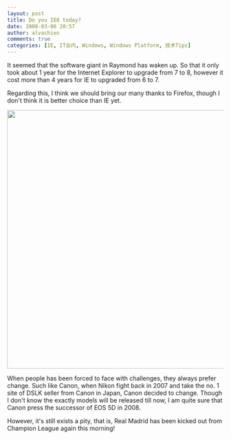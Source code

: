 ```yaml
---
layout: post
title: Do you IE8 today?
date: 2008-03-06 20:57
author: alvachien
comments: true
categories: [IE, IT业内, Windows, Windows Platform, 技术Tips]
---
```

It seemed that the software giant in Raymond has waken up. So that it only took about 1 year for the Internet Explorer to upgrade from 7 to 8, however it cost more than 4 years for IE to upgraded from 6 to 7.

Regarding this, I think we should bring our many thanks to Firefox, though I don't think it is better choice than IE yet.

 <img src="http://farm3.static.flickr.com/2006/2313601813_774235f48b_o.gif" alt="" width="600" />

 When people has been forced to face with challenges, they always prefer change. Such like Canon, when Nikon fight back in 2007 and take the no. 1 site of DSLK seller from Canon in Japan, Canon decided to change. Though I don't know the exactly models will be released till now, I am quite sure that Canon press the successor of EOS 5D in 2008.
<div>

However, it's still exists a pity, that is, Real Madrid has been kicked out from Champion League again this morning!

</div>

